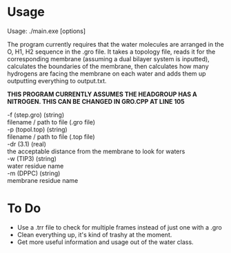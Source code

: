 # Usage
Usage: ./main.exe [options]

The program currently requires that the water molecules are arranged in the O, H1, H2 sequence in the .gro file.
It takes a topology file, reads it for the corresponding membrane (assuming a dual bilayer system is inputted),
calculates the boundaries of the membrane, then calculates how many hydrogens are facing the membrane on each water and adds them up
outputting everything to output.txt.

**THIS PROGRAM CURRENTLY ASSUMES THE HEADGROUP HAS A NITROGEN. THIS CAN BE CHANGED IN GRO.CPP AT LINE 105**

-f (step.gro) (string)  
   	filename / path to file (.gro file)  
-p (topol.top) (string)  
	filename / path to file (.top file)  
-dr (3.1) (real)  
   	the acceptable distance from the membrane to look for waters  
-w (TIP3) (string)  
	water residue name  
-m (DPPC) (string)  
	membrane residue name  
	
# To Do
- Use a .trr file to check for multiple frames instead of just one with a .gro
- Clean everything up, it's kind of trashy at the moment.
- Get more useful information and usage out of the water class.
